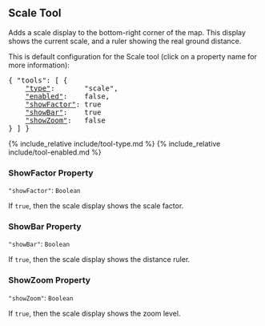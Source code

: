 ## Scale Tool

Adds a scale display to the bottom-right corner of the map.
This display shows the current scale, and a ruler showing the real ground distance.

This is default configuration for the Scale tool (click on a property name for more information):
<pre>
{ "tools": [ {
    <a href="#type-property"        >"type"</a>:       "scale",
    <a href="#enabled-property"     >"enabled"</a>:    false,
    <a href="#showfactor-property"  >"showFactor"</a>: true
    <a href="#showbar-property"     >"showBar"</a>:    true
    <a href="#showzoom-property"    >"showZoom"</a>:   false
} ] }
</pre>

{% include_relative include/tool-type.md %}
{% include_relative include/tool-enabled.md %}

### ShowFactor Property
`"showFactor"`: `Boolean`

If `true`, then the scale display shows the scale factor.

### ShowBar Property
`"showBar"`: `Boolean`

If `true`, then the scale display shows the distance ruler.

### ShowZoom Property
`"showZoom"`: `Boolean`

If `true`, then the scale display shows the zoom level.
